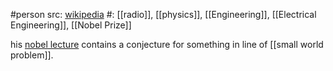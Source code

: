 #person 
src: [wikipedia](https://en.wikipedia.org/wiki/Guglielmo_Marconi) 
#: [[radio]], [[physics]], [[Engineering]], [[Electrical Engineering]], [[Nobel Prize]] 

his [nobel lecture](https://www.nobelprize.org/uploads/2018/06/marconi-lecture.pdf) contains a conjecture for something in line of [[small world problem]]. 

